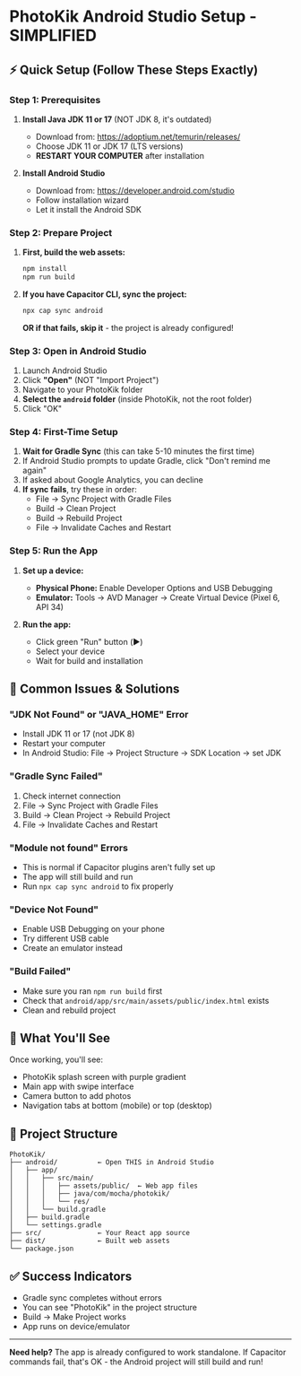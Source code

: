 # PhotoKik Android Studio Setup - SIMPLIFIED

## ⚡ Quick Setup (Follow These Steps Exactly)

### Step 1: Prerequisites
1. **Install Java JDK 11 or 17** (NOT JDK 8, it's outdated)
   - Download from: https://adoptium.net/temurin/releases/
   - Choose JDK 11 or JDK 17 (LTS versions)
   - **RESTART YOUR COMPUTER** after installation

2. **Install Android Studio**
   - Download from: https://developer.android.com/studio
   - Follow installation wizard
   - Let it install the Android SDK

### Step 2: Prepare Project
1. **First, build the web assets:**
   ```bash
   npm install
   npm run build
   ```

2. **If you have Capacitor CLI, sync the project:**
   ```bash
   npx cap sync android
   ```
   
   **OR if that fails, skip it** - the project is already configured!

### Step 3: Open in Android Studio
1. Launch Android Studio
2. Click **"Open"** (NOT "Import Project")
3. Navigate to your PhotoKik folder
4. **Select the `android` folder** (inside PhotoKik, not the root folder)
5. Click "OK"

### Step 4: First-Time Setup
1. **Wait for Gradle Sync** (this can take 5-10 minutes the first time)
2. If Android Studio prompts to update Gradle, click "Don't remind me again"
3. If asked about Google Analytics, you can decline
4. **If sync fails**, try these in order:
   - File → Sync Project with Gradle Files
   - Build → Clean Project
   - Build → Rebuild Project
   - File → Invalidate Caches and Restart

### Step 5: Run the App
1. **Set up a device:**
   - **Physical Phone:** Enable Developer Options and USB Debugging
   - **Emulator:** Tools → AVD Manager → Create Virtual Device (Pixel 6, API 34)

2. **Run the app:**
   - Click green "Run" button (▶️)
   - Select your device
   - Wait for build and installation

## 🚨 Common Issues & Solutions

### "JDK Not Found" or "JAVA_HOME" Error
- Install JDK 11 or 17 (not JDK 8)
- Restart your computer
- In Android Studio: File → Project Structure → SDK Location → set JDK

### "Gradle Sync Failed"
1. Check internet connection
2. File → Sync Project with Gradle Files
3. Build → Clean Project → Rebuild Project
4. File → Invalidate Caches and Restart

### "Module not found" Errors
- This is normal if Capacitor plugins aren't fully set up
- The app will still build and run
- Run `npx cap sync android` to fix properly

### "Device Not Found"
- Enable USB Debugging on your phone
- Try different USB cable
- Create an emulator instead

### "Build Failed"
- Make sure you ran `npm run build` first
- Check that `android/app/src/main/assets/public/index.html` exists
- Clean and rebuild project

## 📱 What You'll See

Once working, you'll see:
- PhotoKik splash screen with purple gradient
- Main app with swipe interface
- Camera button to add photos
- Navigation tabs at bottom (mobile) or top (desktop)

## 🎯 Project Structure
```
PhotoKik/
├── android/          ← Open THIS in Android Studio
│   ├── app/
│   │   ├── src/main/
│   │   │   ├── assets/public/  ← Web app files
│   │   │   ├── java/com/mocha/photokik/
│   │   │   └── res/
│   │   └── build.gradle
│   ├── build.gradle
│   └── settings.gradle
├── src/              ← Your React app source
├── dist/             ← Built web assets
└── package.json
```

## ✅ Success Indicators
- Gradle sync completes without errors
- You can see "PhotoKik" in the project structure
- Build → Make Project works
- App runs on device/emulator

---

**Need help?** The app is already configured to work standalone. If Capacitor commands fail, that's OK - the Android project will still build and run!
